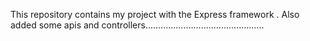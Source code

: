 This repository contains my project with the Express framework .
Also  added some apis and controllers...............................................
